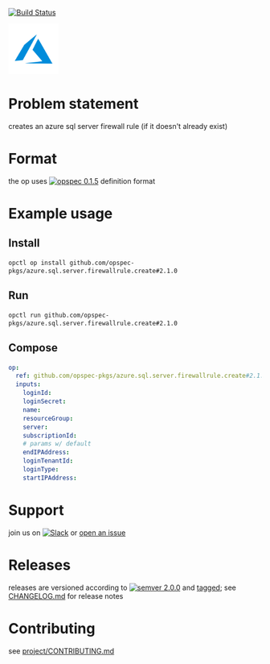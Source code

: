 [![Build Status](https://travis-ci.org/opspec-pkgs/azure.sql.server.firewallrule.create.svg?branch=master)](https://travis-ci.org/opspec-pkgs/azure.sql.server.firewallrule.create)

<img src="icon.svg" alt="icon" height="100px">

# Problem statement

creates an azure sql server firewall rule (if it doesn't already exist)

# Format

the op uses [![opspec 0.1.5](https://img.shields.io/badge/opspec-0.1.5-brightgreen.svg?colorA=6b6b6b&colorB=fc16be)](https://opspec.io/0.1.5) definition format

# Example usage

## Install

```shell
opctl op install github.com/opspec-pkgs/azure.sql.server.firewallrule.create#2.1.0
```

## Run

```
opctl run github.com/opspec-pkgs/azure.sql.server.firewallrule.create#2.1.0
```

## Compose

```yaml
op:
  ref: github.com/opspec-pkgs/azure.sql.server.firewallrule.create#2.1.0
  inputs:
    loginId:
    loginSecret:
    name:
    resourceGroup:
    server:
    subscriptionId:
    # params w/ default
    endIPAddress:
    loginTenantId:
    loginType:
    startIPAddress:
```

# Support

join us on
[![Slack](https://opctl-slackin.herokuapp.com/badge.svg)](https://opctl-slackin.herokuapp.com/)
or
[open an issue](https://github.com/opspec-pkgs/azure.sql.server.firewallrule.create/issues)

# Releases

releases are versioned according to
[![semver 2.0.0](https://img.shields.io/badge/semver-2.0.0-brightgreen.svg)](http://semver.org/spec/v2.0.0.html)
and [tagged](https://git-scm.com/book/en/v2/Git-Basics-Tagging); see
[CHANGELOG.md](CHANGELOG.md) for release notes

# Contributing

see
[project/CONTRIBUTING.md](https://github.com/opspec-pkgs/project/blob/master/CONTRIBUTING.md)
